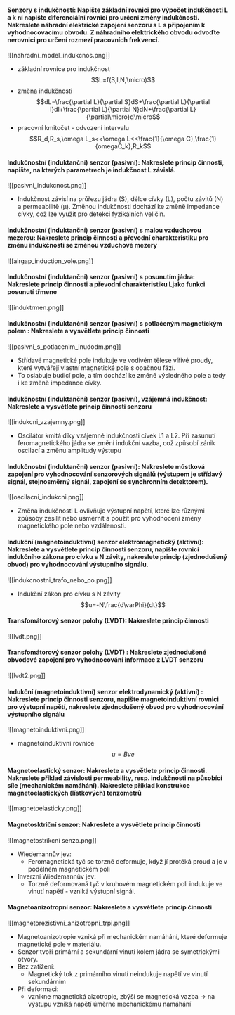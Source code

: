 #### Senzory s indukčností: Napište základní rovnici pro výpočet indukčnosti L a k ní napište diferenciální rovnici pro určení změny indukčnosti. Nakreslete náhradní elektrické zapojení senzoru s L s připojením k vyhodnocovacímu obvodu. Z náhradního elektrického obvodu odvoďte nerovnici pro určení rozmezí pracovních frekvencí.
![[nahradni_model_indukcnos.png]]
- základní rovnice pro indukčnost
$$L=f(S,l,N,\micro)$$
- změna indukčnosti
$$dL=\frac{\partial L}{\partial S}dS+\frac{\partial L}{\partial l}dl+\frac{\partial L}{\partial N}dN+\frac{\partial L}{\partial\micro}d\micro$$
- pracovní kmitočet - odvození intervalu
$$R_d,R_s,\omega L_s<<\omega L<<\frac{1}{\omega C},\frac{1}{omegaC_k},R_k$$
#### Indukčnostní (induktanční) senzor (pasivní): Nakreslete princip činnosti, napište, na kterých parametrech je indukčnost L závislá.
![[pasivni_indukcnost.png]]
- Indukčnost závisí na průřezu jádra (S), délce cívky (L), počtu závitů (N) a permeabilitě (μ). Změnou indukčnosti dochází ke změně impedance cívky, což lze využít pro detekci fyzikálních veličin.
#### Indukčnostní (induktanční) senzor (pasivní) s malou vzduchovou mezerou: Nakreslete princip činnosti a převodní charakteristiku pro změnu indukčnosti se změnou vzduchové mezery
![[airgap_induction_vole.png]]
#### Indukčnostní (induktanční) senzor (pasivní) s posunutím jádra: Nakreslete princip činnosti a převodní charakteristiku Ljako funkci posunutí třmene
![[induktrmen.png]]
#### Indukčnostní (induktanční) senzor (pasivní) s potlačeným magnetickým polem : Nakreslete a vysvětlete princip činnosti
![[pasivni_s_potlacenim_inudodm.png]]
- Střídavé magnetické pole indukuje ve vodivém tělese vířivé proudy, které vytvářejí vlastní magnetické pole s opačnou fází.
- To oslabuje budicí pole, a tím dochází ke změně výsledného pole a tedy i ke změně impedance cívky.
#### Indukčnostní (induktanční) senzor (pasivní), vzájemná indukčnost: Nakreslete a vysvětlete princip činnosti senzoru
![[indukcni_vzajemny.png]]
- Oscilátor kmitá díky vzájemné indukčnosti cívek L1 a L2. Při zasunutí feromagnetického jádra se změní indukční vazba, což způsobí zánik oscilací a změnu amplitudy výstupu
#### Indukčnostní (induktanční) senzor (pasivní): Nakreslete můstková zapojení pro vyhodnocování senzorových signálů (výstupem je střídavý signál, stejnosměrný signál, zapojení se synchronním detektorem).
![[oscilacni_indukcni.png]]
- Změna indukčnosti L ovlivňuje výstupní napětí, které lze různými způsoby zesílit nebo usměrnit a použít pro vyhodnocení změny magnetického pole nebo vzdálenosti.
#### Indukční (magnetoinduktivní) senzor elektromagnetický (aktivní): Nakreslete a vysvětlete princip činnosti senzoru, napište rovnici indukčního zákona pro cívku s N závity, nakreslete princip (zjednodušený obvod) pro vyhodnocování výstupního signálu.
![[indukcnostni_trafo_nebo_co.png]]
- Indukční zákon pro cívku s N závity
$$u=-N\frac{d\varPhi}{dt}$$
#### Transfomátorový senzor polohy (LVDT): Nakreslete princip činnosti
![[lvdt.png]]

#### Transfomátorový senzor polohy (LVDT) : Nakreslete zjednodušené obvodové zapojení pro vyhodnocování informace z LVDT senzoru
![[lvdt2.png]]
#### Indukční (magnetoinduktivní) senzor elektrodynamický (aktivní) : Nakreslete princip činnosti senzoru, napište magnetoinduktivní rovnici pro výstupní napětí, nakreslete zjednodušený obvod pro vyhodnocování výstupního signálu
![[magnetoinduktivni.png]]
- magnetoinduktivní rovnice
$$u=Bve$$
#### Magnetoelastický senzor: Nakreslete a vysvětlete princip činnosti. Nakreslete příklad závislosti permeability, resp. indukčnosti na působící síle (mechanickém namáhání). Nakreslete příklad konstrukce magnetoelastických (lístkových) tenzometrů
![[magnetoelasticky.png]]
#### Magnetosktriční senzor: Nakreslete a vysvětlete princip činnosti
![[magnetostrikcni senzo.png]]
- Wiedemannův jev:
	- Feromagnetická tyč se torzně deformuje, když jí protéká proud a je v podélném magnetickém poli
- Inverzní Wiedemannův jev:
	- Torzně deformovaná tyč v kruhovém magnetickém poli indukuje ve vinutí napětí - vzniká výstupní signál.
#### Magnetoanizotropní senzor: Nakreslete a vysvětlete princip činnosti
![[magnetorezistivni_anizotropni_trpi.png]]
- Magnetoanizotropie vzniká při mechanickém namáhání, které deformuje magnetické pole v materiálu.
- Senzor tvoří primární a sekundární vinutí kolem jádra se symetrickými otvory.
- Bez zatížení:
	- Magnetický tok z primárního vinutí neindukuje napětí ve vinutí sekundárním
- Při deformaci:
	- vznikne magnetická aizotropie, zbýší se magnetická vazba -> na výstupu vzniká napětí úměrné mechanickému namáhání